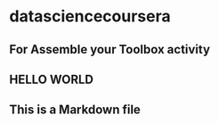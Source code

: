 # datasciencecoursera
For Assemble your Toolbox activity
---
HELLO WORLD
---
## This is a Markdown file

